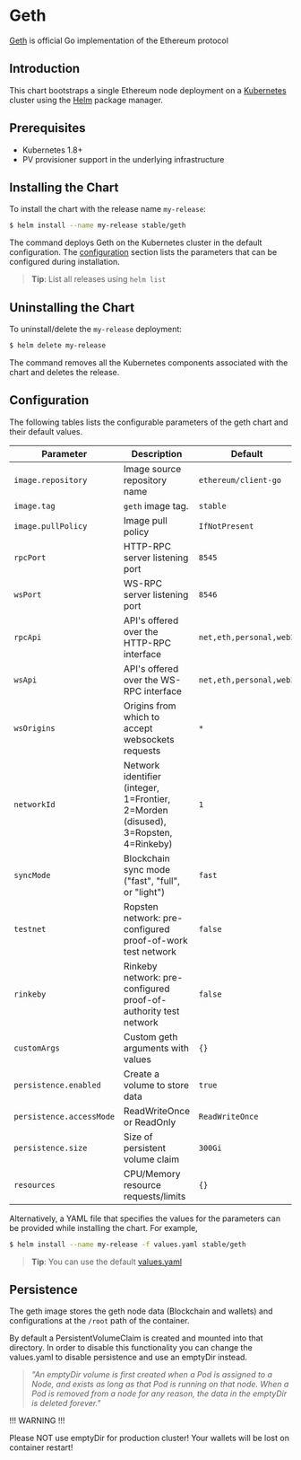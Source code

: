 # Geth

[Geth](https://geth.ethereum.org) is official Go implementation of the Ethereum protocol

## Introduction

This chart bootstraps a single Ethereum node deployment on a [Kubernetes](http://kubernetes.io) cluster using the [Helm](https://helm.sh) package manager.

## Prerequisites

- Kubernetes 1.8+
- PV provisioner support in the underlying infrastructure

## Installing the Chart

To install the chart with the release name `my-release`:

```bash
$ helm install --name my-release stable/geth
```

The command deploys Geth on the Kubernetes cluster in the default configuration.
The [configuration](#configuration) section lists the parameters that can be configured during installation.

> **Tip**: List all releases using `helm list`

## Uninstalling the Chart

To uninstall/delete the `my-release` deployment:

```bash
$ helm delete my-release
```

The command removes all the Kubernetes components associated with the chart and deletes the release.

## Configuration

The following tables lists the configurable parameters of the geth chart and their default values.

  Parameter                | Description                                                                         | Default
---------------------------|-------------------------------------------------------------------------------------|--------
`image.repository`         | Image source repository name                                                        | `ethereum/client-go`
`image.tag`                | `geth` image tag.                                                                   | `stable`
`image.pullPolicy`         | Image pull policy                                                                   | `IfNotPresent`
`rpcPort`                  | HTTP-RPC server listening port                                                      | `8545`
`wsPort`                   | WS-RPC server listening port                                                        | `8546`
`rpcApi`                   | API's offered over the HTTP-RPC interface                                           | `net,eth,personal,web3`
`wsApi`                    | API's offered over the WS-RPC interface                                             | `net,eth,personal,web3`
`wsOrigins`                | Origins from which to accept websockets requests                                    | `*`
`networkId`                | Network identifier (integer, 1=Frontier, 2=Morden (disused), 3=Ropsten, 4=Rinkeby)  | `1`
`syncMode`                 | Blockchain sync mode ("fast", "full", or "light")                                   | `fast`
`testnet`                  | Ropsten network: pre-configured proof-of-work test network                          | `false`
`rinkeby`                  | Rinkeby network: pre-configured proof-of-authority test network                     | `false`
`customArgs`               | Custom geth arguments with values                                                   | `{}`
`persistence.enabled`      | Create a volume to store data                                                       | `true`
`persistence.accessMode`   | ReadWriteOnce or ReadOnly                                                           | `ReadWriteOnce`
`persistence.size`         | Size of persistent volume claim                                                     | `300Gi`
`resources`                | CPU/Memory resource requests/limits                                                 | `{}`



Alternatively, a YAML file that specifies the values for the parameters can be provided while installing the chart. For example,

```bash
$ helm install --name my-release -f values.yaml stable/geth
```

> **Tip**: You can use the default [values.yaml](values.yaml)

## Persistence

The geth image stores the geth node data (Blockchain and wallets) and configurations at the `/root` path of the container.

By default a PersistentVolumeClaim is created and mounted into that directory. In order to disable this functionality
you can change the values.yaml to disable persistence and use an emptyDir instead.

> *"An emptyDir volume is first created when a Pod is assigned to a Node, and exists as long as that Pod is running on that node. When a Pod is removed from a node for any reason, the data in the emptyDir is deleted forever."*

!!! WARNING !!!

Please NOT use emptyDir for production cluster! Your wallets will be lost on container restart!
